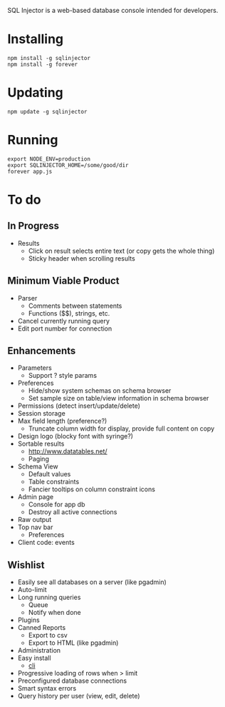 SQL Injector is a web-based database console intended for developers.  

Installing
==========

    npm install -g sqlinjector
    npm install -g forever
    

Updating
========

    npm update -g sqlinjector

Running
=======

    export NODE_ENV=production
    export SQLINJECTOR_HOME=/some/good/dir
    forever app.js

To do
=====
## In Progress

* Results
  * Click on result selects entire text (or copy gets the whole thing)
  * Sticky header when scrolling results

## Minimum Viable Product

* Parser
  * Comments between statements
  * Functions ($$), strings, etc.
* Cancel currently running query
* Edit port number for connection

## Enhancements

* Parameters
  * Support ? style params
* Preferences
  * Hide/show system schemas on schema browser
  * Set sample size on table/view information in schema browser
* Permissions (detect insert/update/delete)
* Session storage
* Max field length (preference?)
  * Truncate column width for display, provide full content on copy
* Design logo (blocky font with syringe?)
* Sortable results
  * http://www.datatables.net/
  * Paging
* Schema View
  * Default values
  * Table constraints
  * Fancier tooltips on column constraint icons
* Admin page
  * Console for app db
  * Destroy all active connections
* Raw output
* Top nav bar
  * Preferences
* Client code: events

## Wishlist  
* Easily see all databases on a server (like pgadmin)
* Auto-limit
* Long running queries
  * Queue
  * Notify when done
* Plugins
* Canned Reports
  * Export to csv
  * Export to HTML (like pgadmin)
* Administration
* Easy install
  * [cli](https://github.com/rlidwka/sinopia/blob/master/lib/cli.js)
* Progressive loading of rows when > limit
* Preconfigured database connections
* Smart syntax errors
* Query history per user (view, edit, delete)
